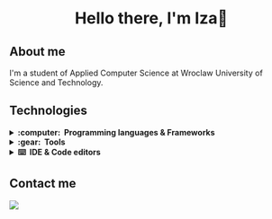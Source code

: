 <h1 align="center"> Hello there, I'm Iza👋</h1>

## About me 
I'm a student of Applied Computer Science at Wroclaw University of Science and Technology.

## Technologies  
<details>
  <summary><b>:computer: &nbsp;Programming languages & Frameworks</b></summary>
  <br/>

![Java](https://img.shields.io/badge/JAVA-C42323.svg?&style=flat&logo=java&logoColor=white)&nbsp;
![Python](https://img.shields.io/badge/PYTHON-3776AB.svg?&style=flat&logo=python&logoColor=white)&nbsp;
![JavaScript](https://img.shields.io/badge/JAVA_SCRIPT-F7DF1E.svg?&style=flat&logo=javascript&logoColor=white)&nbsp;
![Vue](https://img.shields.io/badge/VUE.JS-4FC08D.svg?&style=flat&logo=vue.js&logoColor=white)&nbsp;
<br>
![Flutter](https://img.shields.io/badge/FLUTTER-02569B.svg?&style=flat&logo=flutter&logoColor=white)&nbsp;
![Kotlin](https://img.shields.io/badge/KOTLIN-7F2EC2.svg?&style=flat&logo=kotlin&logoColor=white)&nbsp;
![Cpp](https://img.shields.io/badge/C++-00599C.svg?&style=flat&logo=c%2B%2B&logoColor=white)&nbsp;
![C#](https://img.shields.io/badge/C_SHARP-DD30A6.svg?&style=flat&logo=csharp&logoColor=white)&nbsp;
</details>
 
<details>
  <summary><b>:gear: &nbsp;Tools</b></summary>
  <br/>

![NodeJS](https://img.shields.io/badge/NODE.JS-5FA04E.svg?&style=flat&logo=node.js&logoColor=white)&nbsp;
![Firebase](https://img.shields.io/badge/FIREBASE-DD2C00.svg?&style=flat&logo=firebase&logoColor=white)&nbsp; 
![Postgres](https://img.shields.io/badge/POSTGRES-%23316192.svg?&style=flat&logo=postgresql&logoColor=white)&nbsp;
![MongoDB](https://img.shields.io/badge/MONGODB-%47A248.svg?&style=flat&logo=mongodb&logoColor=white)&nbsp;
<br>
![Git](https://img.shields.io/badge/GIT-%23F05033.svg?&style=flat&logo=git&logoColor=white)&nbsp;
![GitHub](https://img.shields.io/badge/GITHUB-%23121011.svg?&style=flat&logo=github&logoColor=white)&nbsp;
</details>


<details>
  <summary><b>⌨️ &nbsp;IDE & Code editors</b></summary>
  <br/>
  
![IntelliJ](https://img.shields.io/badge/INTELLIJ-F7346F.svg?&style=flat&logo=intellij-idea)&nbsp;
![PyCharm](https://img.shields.io/badge/PYCHARM-EFF910.svg?&style=flat&logo=pycharm&logoColor=black)&nbsp;
![VSCode](https://img.shields.io/badge/VSCODE-007ACC.svg?&style=flat&logo=visual-studio-code)&nbsp;
![AndroidStudio](https://img.shields.io/badge/ANDROID_STUDIO-3DDC84.svg?&style=flat&logo=androidstudio&logoColor=white)&nbsp;
<br>
![VisualStudio](https://img.shields.io/badge/VISUAL_STUDIO-5C2D91.svg?&style=flat&logo=visualstudio)&nbsp;

</details>

## Contact me 
<a href="https://www.linkedin.com/in/izabela-kalenik/"><img src="https://img.shields.io/badge/linkedin-%230077B5.svg?&style=for-the-badge&logo=linkedin&logoColor=white" /></a>&nbsp;
